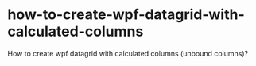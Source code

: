 # how-to-create-wpf-datagrid-with-calculated-columns
How to create wpf datagrid with calculated columns (unbound columns)?
